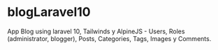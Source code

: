 # blogLaravel10
App Blog using laravel 10, Tailwinds y AlpineJS - Users, Roles (administrator, blogger), Posts, Categories, Tags, Images y Comments.  
